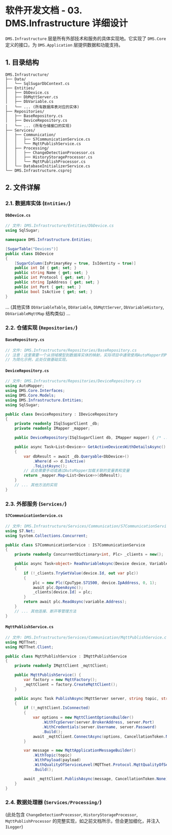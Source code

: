 # 软件开发文档 - 03. DMS.Infrastructure 详细设计

`DMS.Infrastructure` 层是所有外部技术和服务的具体实现地。它实现了 `DMS.Core` 定义的接口，为 `DMS.Application` 层提供数据和功能支持。

## 1. 目录结构

```
DMS.Infrastructure/
├── Data/
│   └── SqlSugarDbContext.cs
├── Entities/
│   ├── DbDevice.cs
│   ├── DbMqttServer.cs
│   ├── DbVariable.cs
│   └── ... (所有数据库表对应的实体)
├── Repositories/
│   ├── BaseRepository.cs
│   ├── DeviceRepository.cs
│   └── ... (所有仓储接口的实现)
├── Services/
│   ├── Communication/
│   │   ├── S7CommunicationService.cs
│   │   └── MqttPublishService.cs
│   ├── Processing/
│   │   ├── ChangeDetectionProcessor.cs
│   │   ├── HistoryStorageProcessor.cs
│   │   └── MqttPublishProcessor.cs
│   └── DatabaseInitializerService.cs
└── DMS.Infrastructure.csproj
```

## 2. 文件详解

### 2.1. 数据库实体 (`Entities/`)

#### `DbDevice.cs`

```csharp
// 文件: DMS.Infrastructure/Entities/DbDevice.cs
using SqlSugar;

namespace DMS.Infrastructure.Entities;

[SugarTable("Devices")]
public class DbDevice
{
    [SugarColumn(IsPrimaryKey = true, IsIdentity = true)]
    public int Id { get; set; }
    public string Name { get; set; }
    public int Protocol { get; set; }
    public string IpAddress { get; set; }
    public int Port { get; set; }
    public bool IsActive { get; set; }
}
```
... (其他实体 `DbVariableTable`, `DbVariable`, `DbMqttServer`, `DbVariableHistory`, `DbVariableMqttMap` 结构类似) ...

### 2.2. 仓储实现 (`Repositories/`)

#### `BaseRepository.cs`

```csharp
// 文件: DMS.Infrastructure/Repositories/BaseRepository.cs
// 注意：这里需要一个从领域模型到数据库实体的映射，实际项目中通常使用AutoMapper的ProjectTo或手动映射。
// 为简化示例，此处仅做基础实现。
```

#### `DeviceRepository.cs`

```csharp
// 文件: DMS.Infrastructure/Repositories/DeviceRepository.cs
using AutoMapper;
using DMS.Core.Interfaces;
using DMS.Core.Models;
using DMS.Infrastructure.Entities;
using SqlSugar;

public class DeviceRepository : IDeviceRepository
{
    private readonly ISqlSugarClient _db;
    private readonly IMapper _mapper;

    public DeviceRepository(ISqlSugarClient db, IMapper mapper) { /* ... */ }

    public async Task<List<Device>> GetActiveDevicesWithDetailsAsync()
    {
        var dbResult = await _db.Queryable<DbDevice>()
            .Where(d => d.IsActive)
            .ToListAsync();
        // 此处需要手动或通过AutoMapper加载关联的变量表和变量
        return _mapper.Map<List<Device>>(dbResult);
    }
    // ... 其他方法的实现
}
```

### 2.3. 外部服务 (`Services/`)

#### `S7CommunicationService.cs`

```csharp
// 文件: DMS.Infrastructure/Services/Communication/S7CommunicationService.cs
using S7.Net;
using System.Collections.Concurrent;

public class S7CommunicationService : IS7CommunicationService
{
    private readonly ConcurrentDictionary<int, Plc> _clients = new();

    public async Task<object> ReadVariableAsync(Device device, Variable variable)
    {
        if (!_clients.TryGetValue(device.Id, out var plc))
        {
            plc = new Plc(CpuType.S71500, device.IpAddress, 0, 1);
            await plc.OpenAsync();
            _clients[device.Id] = plc;
        }
        return await plc.ReadAsync(variable.Address);
    }
    // ... 其他连接、断开等管理方法
}
```

#### `MqttPublishService.cs`

```csharp
// 文件: DMS.Infrastructure/Services/Communication/MqttPublishService.cs
using MQTTnet;
using MQTTnet.Client;

public class MqttPublishService : IMqttPublishService
{
    private readonly IMqttClient _mqttClient;

    public MqttPublishService() {
        var factory = new MqttFactory();
        _mqttClient = factory.CreateMqttClient();
    }

    public async Task PublishAsync(MqttServer server, string topic, string payload)
    {
        if (!_mqttClient.IsConnected)
        {
            var options = new MqttClientOptionsBuilder()
                .WithTcpServer(server.BrokerAddress, server.Port)
                .WithCredentials(server.Username, server.Password)
                .Build();
            await _mqttClient.ConnectAsync(options, CancellationToken.None);
        }

        var message = new MqttApplicationMessageBuilder()
            .WithTopic(topic)
            .WithPayload(payload)
            .WithQualityOfServiceLevel(MQTTnet.Protocol.MqttQualityOfServiceLevel.AtLeastOnce)
            .Build();

        await _mqttClient.PublishAsync(message, CancellationToken.None);
    }
}
```

### 2.4. 数据处理器 (`Services/Processing/`)

(此处包含 `ChangeDetectionProcessor`, `HistoryStorageProcessor`, `MqttPublishProcessor` 的完整实现，如之前文档所示，但会更加细化，并注入 `ILogger`)
